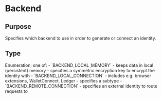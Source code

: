 # Backend

## Purpose

<!-- --8<-- [start:purpose] -->
Specifies which backend to use in order to generate or connect an identity.
<!-- --8<-- [end:purpose] -->

## Type

<!-- --8<-- [start:type] -->
<div class="type">
Enumeration; one of:
- `BACKEND_LOCAL_MEMORY`
    - keeps data in local (persistent) memory
    - specifies a symmetric encryption key to encrypt the identity with
- `BACKEND_LOCAL_CONNECTION`
    - includes e.g. browser extensions, WalletConnect, Ledger
    - specifies a subtype
- `BACKEND_REMOTE_CONNECTION`
    - specifies an external identity to route requests to
</div>
<!-- --8<-- [end:type] -->